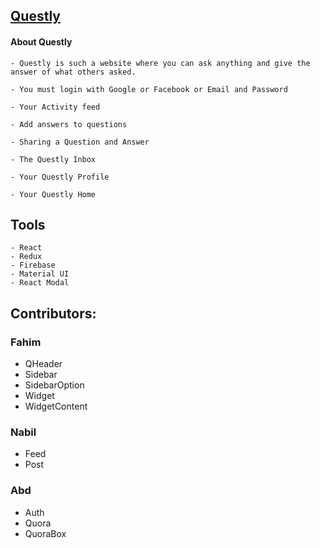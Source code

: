 ## [Questly](https://questly.netlify.app/)

#### About Questly
	- Questly is such a website where you can ask anything and give the
	answer of what others asked.

	- You must login with Google or Facebook or Email and Password

	- Your Activity feed

	- Add answers to questions

	- Sharing a Question and Answer

	- The Questly Inbox

	- Your Questly Profile

	- Your Questly Home

## Tools
	- React
	- Redux
	- Firebase
	- Material UI
	- React Modal


## Contributors:
### Fahim
- QHeader
- Sidebar
- SidebarOption
- Widget
- WidgetContent

### Nabil
- Feed
- Post

### Abd
- Auth
- Quora
- QuoraBox
